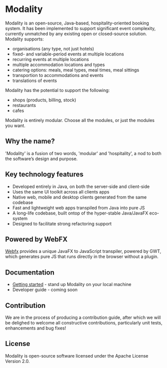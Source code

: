 # Modality
Modality is an open-source, Java-based, hospitality-oriented booking system. It has been implemented to support significant event complexity, currently unmatched by any existing open or closed-source solution. Modality supports:

* organisations (any type, not just hotels)
* fixed- and variable-period events at multiple locations
* recurring events at multiple locations
* multiple accommodation locations and types
* catering options: meals, meal types, meal times, meal sittings
* transportion to accommodations and events
* translations of events

Modality has the potential to support the following:

* shops (products, billing, stock)
* restaurants
* cafes

Modality is entirely modular. Choose all the modules, or just the modules you want.


## Why the name?
'Modality' is a fusion of two words, 'modular' and 'hospitality', a nod to both the software’s design and purpose.


## Key technology features
* Developed entirely in Java, on both the server-side and client-side
* Uses the same UI toolkit across all clients apps
* Native web, mobile and desktop clients generated from the same codebase
* Fast and lightweight web apps transpiled from Java into pure JS
* A long-life codebase, built ontop of the hyper-stable Java/JavaFX eco-system
* Designed to facilitate strong refactoring support


## Powered by WebFX
[Webfx](https://webfx.dev) provides a unique JavaFX to JavaScript transpiler, powered by GWT, which generates pure JS that runs directly in the browser without a plugin.


## Documentation
* [Getting started](https://docs.modality-project.org) - stand up Modality on your local machine
* Developer guide - coming soon


## Contribution
We are in the process of producing a contribution guide, after which we will be delighed to welcome all constructive contributions, particularly unit tests, enhancements and bug fixes!


## License
Modality is open-source software licensed under the Apache License Version 2.0.
